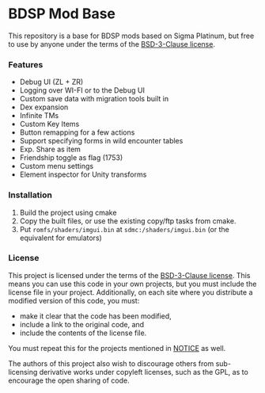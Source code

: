 # BDSP Mod Base

This repository is a base for BDSP mods based on Sigma Platinum, but free to use by anyone under the terms of the [BSD-3-Clause license](./LICENSE).

### Features

- Debug UI (ZL + ZR)
- Logging over WI-FI or to the Debug UI
- Custom save data with migration tools built in
- Dex expansion
- Infinite TMs
- Custom Key Items
- Button remapping for a few actions
- Support specifying forms in wild encounter tables
- Exp. Share as item
- Friendship toggle as flag (1753)
- Custom menu settings
- Element inspector for Unity transforms

### Installation

1. Build the project using cmake
2. Copy the built files, or use the existing copy/ftp tasks from cmake.
3. Put `romfs/shaders/imgui.bin` at `sdmc:/shaders/imgui.bin` (or the equivalent for emulators)

### License

This project is licensed under the terms of the [BSD-3-Clause license](./LICENSE). 
This means you can use this code in your own projects, but you must include the license file in your project. 
Additionally, on each site where you distribute a modified version of this code, you must:
- make it clear that the code has been modified, 
- include a link to the original code, and 
- include the contents of the license file.

You must repeat this for the projects mentioned in [NOTICE](./NOTICE) as well.


The authors of this project also wish to discourage others from sub-licensing derivative works under copyleft licenses, such as the GPL, as to encourage the open sharing of code.
